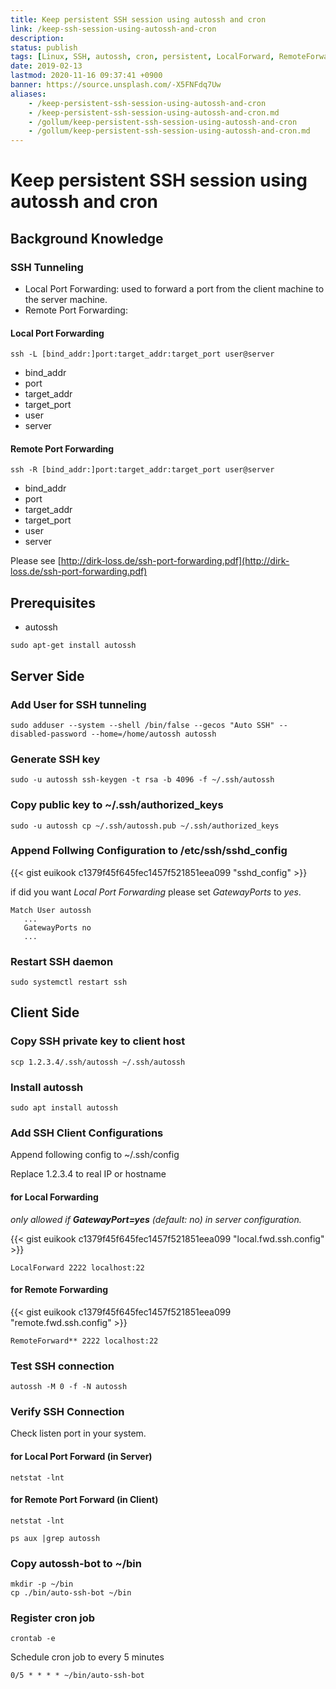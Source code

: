 ```yaml
---
title: Keep persistent SSH session using autossh and cron
link: /keep-ssh-session-using-autossh-and-cron
description: 
status: publish
tags: [Linux, SSH, autossh, cron, persistent, LocalForward, RemoteForward, Tunneling]
date: 2019-02-13
lastmod: 2020-11-16 09:37:41 +0900
banner: https://source.unsplash.com/-X5FNFdq7Uw
aliases:
    - /keep-persistent-ssh-session-using-autossh-and-cron
    - /keep-persistent-ssh-session-using-autossh-and-cron.md
    - /gollum/keep-persistent-ssh-session-using-autossh-and-cron
    - /gollum/keep-persistent-ssh-session-using-autossh-and-cron.md
---
```


# Keep persistent SSH session using autossh and cron

## Background Knowledge

### SSH Tunneling

 * Local Port Forwarding: used to forward a port from the client machine to the server machine.
 * Remote Port Forwarding:


#### Local Port Forwarding

```
ssh -L [bind_addr:]port:target_addr:target_port user@server
```
* bind_addr
* port
* target_addr
* target_port
* user
* server

#### Remote Port Forwarding
```
ssh -R [bind_addr:]port:target_addr:target_port user@server
```
* bind_addr
* port
* target_addr
* target_port
* user
* server

<!--more-->

Please see [http://dirk-loss.de/ssh-port-forwarding.pdf](http://dirk-loss.de/ssh-port-forwarding.pdf)

<!--more-->

## Prerequisites

* autossh

```
sudo apt-get install autossh
```

## Server Side

### Add User for SSH tunneling
```
sudo adduser --system --shell /bin/false --gecos "Auto SSH" --disabled-password --home=/home/autossh autossh
```


### Generate SSH key
```
sudo -u autossh ssh-keygen -t rsa -b 4096 -f ~/.ssh/autossh
```

### Copy public key to ~/.ssh/authorized_keys
```
sudo -u autossh cp ~/.ssh/autossh.pub ~/.ssh/authorized_keys
```

### Append Follwing Configuration to /etc/ssh/sshd_config
{{< gist euikook c1379f45f645fec1457f521851eea099 "sshd_config" >}}

if did you want *Local Port Forwarding* please set *GatewayPorts* to *yes*.

```
Match User autossh
   ...
   GatewayPorts no
   ...
```

### Restart SSH daemon
```
sudo systemctl restart ssh
```

## Client Side

### Copy SSH private key to client host

```
scp 1.2.3.4/.ssh/autossh ~/.ssh/autossh
```

### Install autossh
```
sudo apt install autossh
```

### Add SSH Client Configurations

Append following config to ~/.ssh/config

Replace 1.2.3.4 to real IP or hostname

#### for Local Forwarding

*only allowed if **GatewayPort=yes** (default: no) in server configuration.*

{{< gist euikook c1379f45f645fec1457f521851eea099 "local.fwd.ssh.config" >}}

```
LocalForward 2222 localhost:22
```

#### for Remote Forwarding

{{< gist euikook c1379f45f645fec1457f521851eea099 "remote.fwd.ssh.config" >}}

```
RemoteForward** 2222 localhost:22
```


### Test SSH connection

```
autossh -M 0 -f -N autossh
```

### Verify SSH Connection
Check listen port in your system.

#### for Local Port Forward (in Server)
```
netstat -lnt
```

#### for Remote Port Forward (in Client)
```
netstat -lnt
```

```
ps aux |grep autossh
```

### Copy autossh-bot to ~/bin
```
mkdir -p ~/bin
cp ./bin/auto-ssh-bot ~/bin
```


### Register cron job
```
crontab -e
```

Schedule cron job to every 5 minutes


```
0/5 * * * * ~/bin/auto-ssh-bot
```
